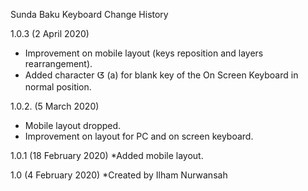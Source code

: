 Sunda Baku Keyboard Change History

1.0.3 (2 April 2020)
* Improvement on mobile layout (keys reposition and layers rearrangement).    
* Added character ᮃ (a) for blank key of the On Screen Keyboard in normal position. 

1.0.2. (5 March 2020)
* Mobile layout dropped. 
* Improvement on layout for PC and on screen keyboard. 

1.0.1 (18 February 2020)
*Added mobile layout. 

1.0 (4 February 2020)
*Created by Ilham Nurwansah
